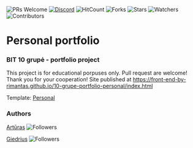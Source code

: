 ![PRs Welcome](https://img.shields.io/badge/PRs-welcome-brightgreen.svg)
[![Discord](https://img.shields.io/discord/620935790867906561?label=chat)](https://discordapp.com/channels/620935790867906561)
![HitCount](http://hits.dwyl.io/front-end-by-rimantas/10-grupe-portfolio-personal.svg)
![Forks](https://img.shields.io/github/forks/front-end-by-rimantas/10-grupe-portfolio-personal?style=social)
![Stars](https://img.shields.io/github/stars/front-end-by-rimantas/10-grupe-portfolio-personal?style=social)
![Watchers](https://img.shields.io/github/watchers/front-end-by-rimantas/10-grupe-portfolio-personal?style=social)
![Contributors](https://img.shields.io/github/contributors/front-end-by-rimantas/10-grupe-portfolio-personal)

# Personal portfolio
### BIT 10 grupė - portfolio project

This project is for educational porpuses only. Pull request are welcome! Thank you for your cooperation!
Site published at https://front-end-by-rimantas.github.io/10-grupe-portfolio-personal/index.html

Template: [Personal](https://colorlib.com/preview/theme/personal/)

### Authors
[Artūras](https://github.com/keizah7) ![Followers](https://img.shields.io/github/followers/keizah7?style=social)

[Giedrius](https://github.com/GiedriusVir) ![Followers](https://img.shields.io/github/followers/GiedriusVir?style=social)
